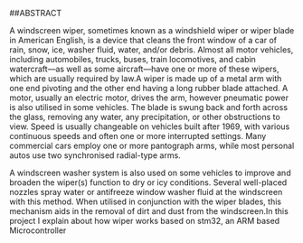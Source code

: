 ##ABSTRACT

A windscreen wiper, sometimes known as a windshield wiper or wiper blade in American English, is a device that cleans the front window of a car of rain, snow, ice, washer fluid, water, and/or debris. Almost all motor vehicles, including automobiles, trucks, buses, train locomotives, and cabin watercraft—as well as some aircraft—have one or more of these wipers, which are usually required by law.A wiper is made up of a metal arm with one end pivoting and the other end having a long rubber blade attached. A motor, usually an electric motor, drives the arm, however pneumatic power is also utilised in some vehicles. The blade is swung back and forth across the glass, removing any water, any precipitation, or other obstructions to view. Speed is usually changeable on vehicles built after 1969, with various continuous speeds and often one or more interrupted settings. Many commercial cars employ one or more pantograph arms, while most personal autos use two synchronised radial-type arms.

A windscreen washer system is also used on some vehicles to improve and broaden the wiper(s) function to dry or icy conditions. Several well-placed nozzles spray water or antifreeze window washer fluid at the windscreen with this method. When utilised in conjunction with the wiper blades, this mechanism aids in the removal of dirt and dust from the windscreen.In this project I explain about how wiper works based on stm32, an ARM based Microcontroller